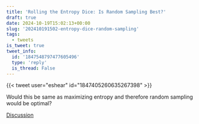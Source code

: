 ```yaml
---
title: 'Rolling the Entropy Dice: Is Random Sampling Best?'
draft: true
date: 2024-10-19T15:02:13+00:00
slug: '202410191502-entropy-dice-random-sampling'
tags:
  - tweets
is_tweet: true
tweet_info:
  id: '1847548797477605496'
  type: 'reply'
  is_thread: False
---
```




{{< tweet user="eshear" id="1847405260635267398" >}}

Would this be same as maximizing entropy and therefore random sampling would be optimal?

[Discussion](https://x.com/sytelus/status/1847548797477605496)
